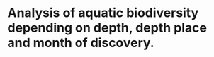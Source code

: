 <h1> Analysis of aquatic biodiversity depending on depth, depth place and month of discovery. </h1>

